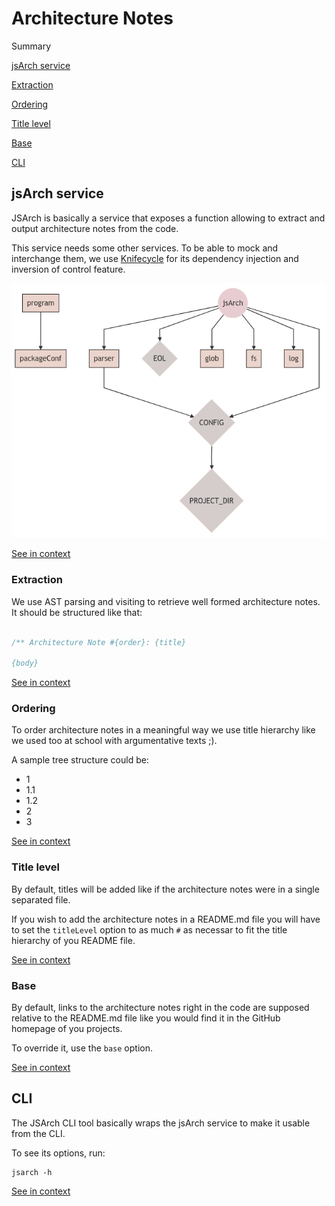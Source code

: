 [//]: # ( )
[//]: # (This file is automatically generated by the `jsarch`)
[//]: # (module. Do not change it elsewhere, changes would)
[//]: # (be overriden.)
[//]: # ( )
# Architecture Notes

Summary

[jsArch service](#jsarch-service)

[Extraction](#extraction)

[Ordering](#ordering)

[Title level](#title-level)

[Base](#base)

[CLI](#cli)


## jsArch service

JSArch is basically a service that exposes a function allowing
 to extract and output architecture notes from the code.

This service needs some other services. To be able to mock and
 interchange them, we use
 [Knifecycle](https://github.com/nfroidure/knifecycle) for its
 dependency injection and inversion of control feature.

![Dependencies Graph](./DEPENDENCIES.mmd.png)

[See in context](./src/jsarch.js#L70-L81)



### Extraction

We use AST parsing and visiting to retrieve well formed
architecture notes. It should be structured like that:
```js

/** Architecture Note #{order}: {title}

{body}
```

[See in context](./src/jsarch.js#L249-L259)



### Ordering

To order architecture notes in a meaningful way we
 use title hierarchy like we used too at school with
 argumentative texts ;).

A sample tree structure could be:
- 1
- 1.1
- 1.2
- 2
- 3

[See in context](./src/compareNotes.js#L1-L14)



### Title level

By default, titles will be added like if the architecture
 notes were in a single separated file.

If you wish to add the architecture notes in a README.md file
 you will have to set the `titleLevel` option to as much `#`
 as necessar to fit the title hierarchy of you README file.

[See in context](./src/jsarch.js#L48-L56)



### Base

By default, links to the architecture notes right in the code
 are supposed relative to the README.md file like you would
 find it in the GitHub homepage of you projects.

To override it, use the `base` option.

[See in context](./src/jsarch.js#L59-L67)



## CLI

The JSArch CLI tool basically wraps the jsArch service
to make it usable from the CLI.

To see its options, run:
```
jsarch -h
```

[See in context](./src/runJSArch.js#L1-L10)

